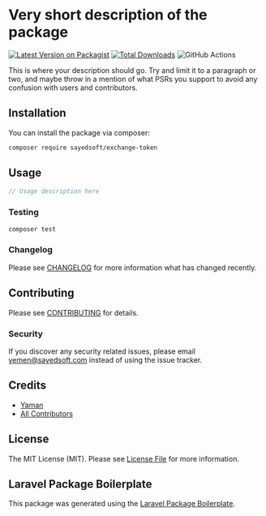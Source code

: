 # Very short description of the package

[![Latest Version on Packagist](https://img.shields.io/packagist/v/sayedsoft/exchange-token.svg?style=flat-square)](https://packagist.org/packages/sayedsoft/exchange-token)
[![Total Downloads](https://img.shields.io/packagist/dt/sayedsoft/exchange-token.svg?style=flat-square)](https://packagist.org/packages/sayedsoft/exchange-token)
![GitHub Actions](https://github.com/sayedsoft/exchange-token/actions/workflows/main.yml/badge.svg)

This is where your description should go. Try and limit it to a paragraph or two, and maybe throw in a mention of what PSRs you support to avoid any confusion with users and contributors.

## Installation

You can install the package via composer:

```bash
composer require sayedsoft/exchange-token
```

## Usage

```php
// Usage description here
```

### Testing

```bash
composer test
```

### Changelog

Please see [CHANGELOG](CHANGELOG.md) for more information what has changed recently.

## Contributing

Please see [CONTRIBUTING](CONTRIBUTING.md) for details.

### Security

If you discover any security related issues, please email yemen@sayedsoft.com instead of using the issue tracker.

## Credits

-   [Yaman](https://github.com/sayedsoft)
-   [All Contributors](../../contributors)

## License

The MIT License (MIT). Please see [License File](LICENSE.md) for more information.

## Laravel Package Boilerplate

This package was generated using the [Laravel Package Boilerplate](https://laravelpackageboilerplate.com).
